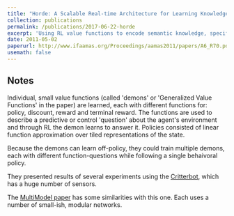 ```yaml
---
title: "Horde: A Scalable Real-time Architecture for Learning Knowledge from Unsupervised Sensorimotor Interaction"
collection: publications
permalink: /publications/2017-06-22-horde
excerpt: 'Using RL value functions to encode semantic knowledge, specifically by a robot.'
date: 2011-05-02
paperurl: http://www.ifaamas.org/Proceedings/aamas2011/papers/A6_R70.pdf
usemath: false
---
```


## Notes

Individual, small value functions (called 'demons' or 'Generalized Value Functions' in the paper) are learned, each with different functions for: policy, discount, reward and terminal reward. The functions are used to describe a predictive or control 'question' about the agent's environment and through RL the demon learns to answer it. Policies consisted of linear function approximation over tiled representations of the state.

Because the demons can learn off-policy, they could train multiple demons, each with different function-questions while following a single behaivoral policy.

They presented results of several experiments using the [Critterbot](http://critterbot.rl-community.org), which has a huge number of sensors.

The [MultiModel paper](2017-06-20-multi-model) has some similarities with this one. Each uses a number of small-ish, modular networks.
